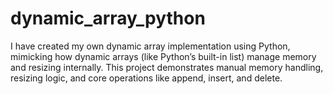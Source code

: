 # dynamic_array_python
I have created my own dynamic array implementation using Python, mimicking how dynamic arrays (like Python’s built-in list) manage memory and resizing internally. This project demonstrates manual memory handling, resizing logic, and core operations like append, insert, and delete.
